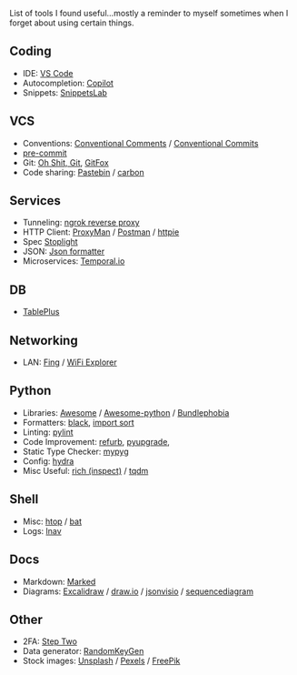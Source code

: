 
List of tools I found useful...mostly a reminder to myself sometimes when I forget about using certain things.

## Coding

* IDE: [VS Code](https://code.visualstudio.com/)
* Autocompletion: [Copilot]()
* Snippets: [SnippetsLab](https://setapp.com/apps/snippetslab)

## VCS

* Conventions:  [Conventional Comments](https://conventionalcomments.org/) / [Conventional Commits](https://www.conventionalcommits.org/en/v1.0.0/)
* [pre-commit](https://pre-commit.com/)
* Git: [Oh Shit, Git](https://ohshitgit.com/), [GitFox](https://setapp.com/apps/gitfox)
* Code sharing: [Pastebin](https://pastebin.com/) / [carbon](https://carbon.now.sh/)

## Services

* Tunneling: [ngrok reverse proxy](https://ngrok.com/)
* HTTP Client: [ProxyMan](https://setapp.com/apps/proxyman) / [Postman](https://www.postman.com/) / [httpie](https://httpie.io/)
* Spec [Stoplight](https://stoplight.io/studio)
* JSON: [Json formatter](https://jsonformatter.curiousconcept.com/)
* Microservices: [Temporal.io](https://temporal.io/)

## DB

* [TablePlus](https://setapp.com/apps/tableplus)

## Networking

* LAN: [Fing](https://www.fing.com/) / [WiFi Explorer](https://setapp.com/apps/wifi-explorer)

## Python

* Libraries: [Awesome](https://github.com/sindresorhus/awesome) / [Awesome-python](https://github.com/vinta/awesome-python#readme) / [Bundlephobia](https://bundlephobia.com/)
* Formatters: [black](https://black.readthedocs.io/en/stable/index.html), [import sort](https://github.com/PyCQA/isort)
* Linting: [pylint](https://github.com/PyCQA/pylint)
* Code Improvement: [refurb](https://github.com/dosisod/refurb), [pyupgrade](https://github.com/asottile/pyupgrade), 
* Static Type Checker: [mypyg](http://mypy-lang.org/)
* Config: [hydra](https://hydra.cc/docs/intro/)
* Misc Useful: [rich (inspect)](https://github.com/Textualize/rich) / [tqdm](https://github.com/tqdm/tqdm)

## Shell

* Misc: [htop](https://htop.dev/) / [bat](https://github.com/sharkdp/bat)
* Logs: [lnav](https://lnav.org/)

## Docs

* Markdown: [Marked](https://setapp.com/apps/marked)
* Diagrams: [Excalidraw](https://excalidraw.com/) / [draw.io](https://draw.io/) / [jsonvisio](https://jsoncrack.com/) / [sequencediagram](https://sequencediagram.org/)

## Other

* 2FA: [Step Two](https://steptwo.app/)
* Data generator: [RandomKeyGen](https://randomkeygen.com/)
* Stock images: [Unsplash](https://unsplash.com/) / [Pexels](https://www.pexels.com/) / [FreePik](https://www.freepik.com/)
